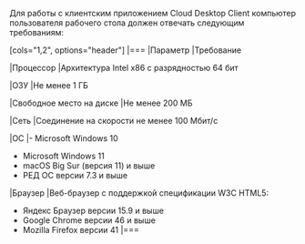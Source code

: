  Для работы с клиентским приложением Cloud Desktop Client компьютер пользователя рабочего стола должен отвечать следующим требованиям:

[cols="1,2", options="header"]
|===
|Параметр
|Требование

|Процессор
|Архитектура Intel x86 с разрядностью 64 бит

|ОЗУ
|Не менее 1 ГБ

|Свободное место на диске
|Не менее 200 МБ

|Сеть
|Соединение на скорости не менее 100 Мбит/с

|ОС
|- Microsoft Windows 10
- Microsoft Windows 11
- macOS Big Sur (версия 11) и выше
- РЕД ОС версии 7.3 и выше

|Браузер
|Веб-браузер с поддержкой спецификации W3C HTML5:
- Яндекс Браузер версии 15.9 и выше
- Google Chrome версии 46 и выше
- Mozilla Firefox версии 41
|===
